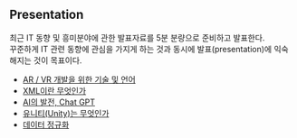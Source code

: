 ## Presentation
최근 IT 동향 및 흥미분야에 관한 발표자료를 5분 분량으로 준비하고 발표한다.  
꾸준하게 IT 관련 동향에 관심을 가지게 하는 것과 동시에 발표(presentation)에 익숙해지는 것이 목표이다.  

- [AR / VR 개발을 위한 기술 및 언어](https://github.com/ChaeDoll/Presentation/blob/main/AR-VR-Tech%26Language.md)
- [XML이란 무엇인가](https://github.com/ChaeDoll/Presentation/blob/main/What-Is-XML.md)  
- [AI의 발전, Chat GPT](https://github.com/ChaeDoll/Presentation/blob/main/AI-Innovation-ChatGPT.md)  
- [유니티(Unity)는 무엇인가](https://github.com/ChaeDoll/Presentation/blob/main/What-Is-Unity.md)  
- [데이터 정규화](https://github.com/ChaeDoll/Presentation/blob/main/Data-Nomalization.md)
